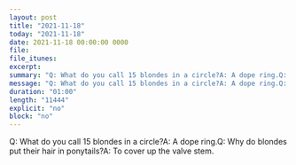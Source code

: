 ```yaml
---
layout: post
title: "2021-11-18"
today: "2021-11-18"
date: 2021-11-18 00:00:00 0000
file:
file_itunes:
excerpt:
summary: "Q: What do you call 15 blondes in a circle?A: A dope ring.Q: Why do blondes put their hair in ponytails?A: To cover up the valve stem."
message: "Q: What do you call 15 blondes in a circle?A: A dope ring.Q: Why do blondes put their hair in ponytails?A: To cover up the valve stem."
duration: "01:00"
length: "11444"
explicit: "no"
block: "no"
---
```

Q: What do you call 15 blondes in a circle?A: A dope ring.Q: Why do blondes put their hair in ponytails?A: To cover up the valve stem.

